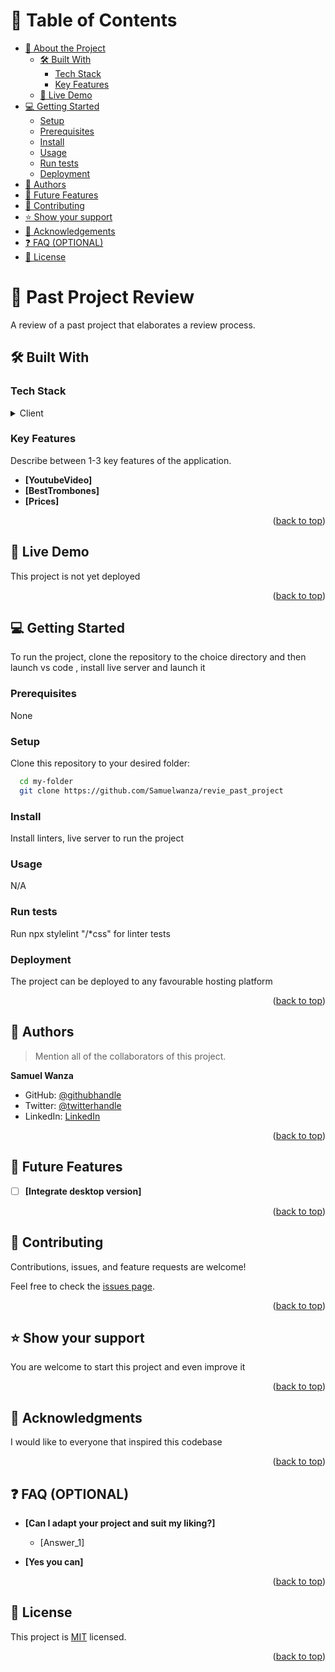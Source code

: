 # 📗 Table of Contents

- [📖 About the Project](#about-project)
  - [🛠 Built With](#built-with)
    - [Tech Stack](#tech-stack)
    - [Key Features](#key-features)
  - [🚀 Live Demo](#live-demo)
- [💻 Getting Started](#getting-started)
  - [Setup](#setup)
  - [Prerequisites](#prerequisites)
  - [Install](#install)
  - [Usage](#usage)
  - [Run tests](#run-tests)
  - [Deployment](#deployment)
- [👥 Authors](#authors)
- [🔭 Future Features](#future-features)
- [🤝 Contributing](#contributing)
- [⭐️ Show your support](#support)
- [🙏 Acknowledgements](#acknowledgements)
- [❓ FAQ (OPTIONAL)](#faq)
- [📝 License](#license)

# 📖 Past Project Review<a name="about-project"></a>

A review of a past project that elaborates a review process.

## 🛠 Built With <a name="built-with"></a>

### Tech Stack <a name="tech-stack"></a>

<details>
  <summary>Client</summary>
  <p>This project is implemented in html5 and css3</p>
</details>

### Key Features <a name="key-features"></a>

Describe between 1-3 key features of the application.

- **[YoutubeVideo]**
- **[BestTrombones]**
- **[Prices]**

<p align="right">(<a href="#readme-top">back to top</a>)</p>

## 🚀 Live Demo <a name="live-demo"></a>

<p>This project is  not yet deployed</p>

<p align="right">(<a href="#readme-top">back to top</a>)</p>

## 💻 Getting Started <a name="getting-started"></a>

<p> To run the project, clone the repository to the choice directory and then launch vs code , install live server and launch it</p>

### Prerequisites

None

### Setup

Clone this repository to your desired folder:

```sh
  cd my-folder
  git clone https://github.com/Samuelwanza/revie_past_project
```

### Install

Install linters, live server to run the project

### Usage

N/A

### Run tests

Run npx stylelint "/\*css" for linter tests

### Deployment

The project can be deployed to any favourable hosting platform

<p align="right">(<a href="#readme-top">back to top</a>)</p>

## 👥 Authors <a name="authors"></a>

> Mention all of the collaborators of this project.

**Samuel Wanza**

- GitHub: [@githubhandle](https://github.com/Samuelwanza/)
- Twitter: [@twitterhandle](https://twitter.com/samuelmunguti9/)
- LinkedIn: [LinkedIn](https://www.linkedin.com/in/samuel-munguti-8a257a1bb/)

<p align="right">(<a href="#readme-top">back to top</a>)</p>

## 🔭 Future Features <a name="future-features"></a>

- [ ] **[Integrate desktop version]**

<p align="right">(<a href="#readme-top">back to top</a>)</p>

## 🤝 Contributing <a name="contributing"></a>

Contributions, issues, and feature requests are welcome!

Feel free to check the [issues page](../../issues/).

<p align="right">(<a href="#readme-top">back to top</a>)</p>

## ⭐️ Show your support <a name="support"></a>

You are welcome to start this project and even improve it

<p align="right">(<a href="#readme-top">back to top</a>)</p>

## 🙏 Acknowledgments <a name="acknowledgements"></a>

I would like to everyone that inspired this codebase

<p align="right">(<a href="#readme-top">back to top</a>)</p>

## ❓ FAQ (OPTIONAL) <a name="faq"></a>

- **[Can I adapt your project and suit my liking?]**

  - [Answer_1]

- **[Yes you can]**

<p align="right">(<a href="#readme-top">back to top</a>)</p>

## 📝 License <a name="license"></a>

This project is [MIT](./MIT.md) licensed.

<p align="right">(<a href="#readme-top">back to top</a>)</p>
